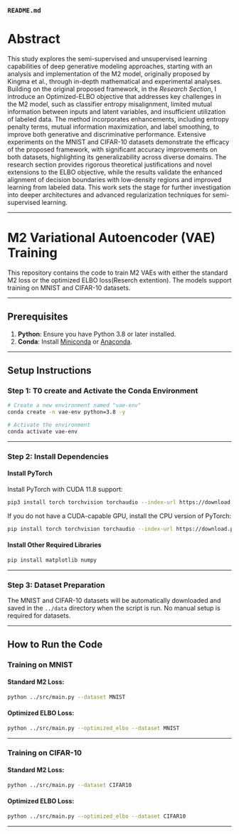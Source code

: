 

### `README.md`



# Abstract
This study explores the semi-supervised and unsupervised learning capabilities of deep generative modeling approaches, starting with an analysis and implementation of the M2 model, originally proposed by Kingma et al., through in-depth mathematical and experimental analyses. Building on the original proposed framework, in the *Research Section*, I introduce an Optimized-ELBO objective that addresses key challenges in the M2 model, such as classifier entropy misalignment, limited mutual information between inputs and latent variables, and insufficient utilization of labeled data. The method incorporates enhancements, including entropy penalty terms, mutual information maximization, and label smoothing, to improve both generative and discriminative performance. Extensive experiments on the MNIST and CIFAR-10 datasets demonstrate the efficacy of the proposed framework, with significant accuracy improvements on both datasets, highlighting its generalizability across diverse domains. The research section provides rigorous theoretical justifications and novel extensions to the ELBO objective, while the results validate the enhanced alignment of decision boundaries with low-density regions and improved learning from labeled data. This work sets the stage for further investigation into deeper architectures and advanced regularization techniques for semi-supervised learning.

---

# M2 Variational Autoencoder (VAE) Training

This repository contains the code to train M2 VAEs with either the standard M2 loss or the optimized ELBO loss(Reserch extention). The models support training on MNIST and CIFAR-10 datasets.

---

## Prerequisites

1. **Python**: Ensure you have Python 3.8 or later installed.
2. **Conda**: Install [Miniconda](https://docs.conda.io/en/latest/miniconda.html) or [Anaconda](https://www.anaconda.com/).

---

## Setup Instructions

### Step 1: T0 create and Activate the Conda Environment

```bash
# Create a new environment named "vae-env"
conda create -n vae-env python=3.8 -y

# Activate the environment
conda activate vae-env
```

---

### Step 2: Install Dependencies

#### Install PyTorch
Install PyTorch with CUDA 11.8 support:

```bash
pip3 install torch torchvision torchaudio --index-url https://download.pytorch.org/whl/cu118
```

If you do not have a CUDA-capable GPU, install the CPU version of PyTorch:

```bash
pip install torch torchvision torchaudio --index-url https://download.pytorch.org/whl/cpu
```

#### Install Other Required Libraries
```bash
pip install matplotlib numpy
```

---

### Step 3: Dataset Preparation

The MNIST and CIFAR-10 datasets will be automatically downloaded and saved in the `../data` directory when the script is run. No manual setup is required for datasets.

---

## How to Run the Code

### Training on MNIST

#### Standard M2 Loss:
```bash
python ../src/main.py --dataset MNIST
```

#### Optimized ELBO Loss:
```bash
python ../src/main.py --optimized_elbo --dataset MNIST
```

---

### Training on CIFAR-10

#### Standard M2 Loss:
```bash
python ../src/main.py --dataset CIFAR10
```

#### Optimized ELBO Loss:
```bash
python ../src/main.py --optimized_elbo --dataset CIFAR10
```

---

